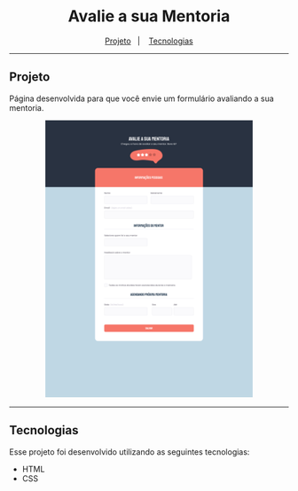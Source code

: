 <h1 align="center">Avalie a sua Mentoria</h1>

<p align="center">
  <a href="#projeto">Projeto</a>&nbsp;&nbsp;&nbsp;|&nbsp;&nbsp;&nbsp;
  <a href="#tecnologias">Tecnologias</a>
</p>

---

## Projeto

Página desenvolvida para que você envie um formulário avaliando a sua mentoria.

<p align="center">
    <img src="../../assets/avaliacao-mentoria.png" style="height: 500px"/>
</p>

---

## Tecnologias

Esse projeto foi desenvolvido utilizando as seguintes tecnologias:

- HTML
- CSS
